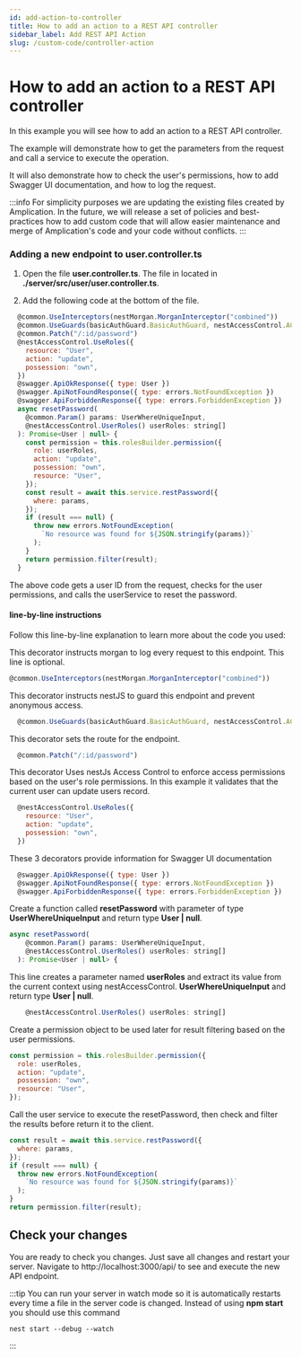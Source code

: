 ```yaml
---
id: add-action-to-controller
title: How to add an action to a REST API controller
sidebar_label: Add REST API Action
slug: /custom-code/controller-action
---
```


# How to add an action to a REST API controller

In this example you will see how to add an action to a REST API controller.

The example will demonstrate how to get the parameters from the request and call a service to execute the operation.

It will also demonstrate how to check the user's permissions, how to add Swagger UI documentation, and how to log the request.

:::info
For simplicity purposes we are updating the existing files created by Amplication. In the future, we will release a set of policies and best-practices how to add custom code that will allow easier maintenance and merge of Amplication's code and your code without conflicts.
:::

### Adding a new endpoint to user.controller.ts

1. Open the file **user.controller.ts**. The file in located in **./server/src/user/user.controller.ts**.

2. Add the following code at the bottom of the file.

```javascript
  @common.UseInterceptors(nestMorgan.MorganInterceptor("combined"))
  @common.UseGuards(basicAuthGuard.BasicAuthGuard, nestAccessControl.ACGuard)
  @common.Patch("/:id/password")
  @nestAccessControl.UseRoles({
    resource: "User",
    action: "update",
    possession: "own",
  })
  @swagger.ApiOkResponse({ type: User })
  @swagger.ApiNotFoundResponse({ type: errors.NotFoundException })
  @swagger.ApiForbiddenResponse({ type: errors.ForbiddenException })
  async resetPassword(
    @common.Param() params: UserWhereUniqueInput,
    @nestAccessControl.UserRoles() userRoles: string[]
  ): Promise<User | null> {
    const permission = this.rolesBuilder.permission({
      role: userRoles,
      action: "update",
      possession: "own",
      resource: "User",
    });
    const result = await this.service.restPassword({
      where: params,
    });
    if (result === null) {
      throw new errors.NotFoundException(
        `No resource was found for ${JSON.stringify(params)}`
      );
    }
    return permission.filter(result);
  }
```

The above code gets a user ID from the request, checks for the user permissions, and calls the userService to reset the password.

#### line-by-line instructions

Follow this line-by-line explanation to learn more about the code you used:

This decorator instructs morgan to log every request to this endpoint. This line is optional.

```javascript
@common.UseInterceptors(nestMorgan.MorganInterceptor("combined"))
```

This decorator instructs nestJS to guard this endpoint and prevent anonymous access.

```javascript
  @common.UseGuards(basicAuthGuard.BasicAuthGuard, nestAccessControl.ACGuard)
```

This decorator sets the route for the endpoint.

```javascript
  @common.Patch("/:id/password")
```

This decorator Uses nestJs Access Control to enforce access permissions based on the user's role permissions. In this example it validates that the current user can update users record.

```javascript
  @nestAccessControl.UseRoles({
    resource: "User",
    action: "update",
    possession: "own",
  })
```

These 3 decorators provide information for Swagger UI documentation

```javascript
  @swagger.ApiOkResponse({ type: User })
  @swagger.ApiNotFoundResponse({ type: errors.NotFoundException })
  @swagger.ApiForbiddenResponse({ type: errors.ForbiddenException })
```

Create a function called **resetPassword** with parameter of type **UserWhereUniqueInput** and return type **User | null**.

```javascript
async resetPassword(
    @common.Param() params: UserWhereUniqueInput,
    @nestAccessControl.UserRoles() userRoles: string[]
  ): Promise<User | null> {
```

This line creates a parameter named **userRoles** and extract its value from the current context using nestAccessControl.
**UserWhereUniqueInput** and return type **User | null**.

```javascript
    @nestAccessControl.UserRoles() userRoles: string[]
```

Create a permission object to be used later for result filtering based on the user permissions.

```javascript
const permission = this.rolesBuilder.permission({
  role: userRoles,
  action: "update",
  possession: "own",
  resource: "User",
});
```

Call the user service to execute the resetPassword, then check and filter the results before return it to the client.

```javascript
const result = await this.service.restPassword({
  where: params,
});
if (result === null) {
  throw new errors.NotFoundException(
    `No resource was found for ${JSON.stringify(params)}`
  );
}
return permission.filter(result);
```

## Check your changes

You are ready to check you changes. Just save all changes and restart your server.
Navigate to http://localhost:3000/api/ to see and execute the new API endpoint.

:::tip
You can run your server in watch mode so it is automatically restarts every time a file in the server code is changed.
Instead of using **npm start** you should use this command

```
nest start --debug --watch
```

:::
